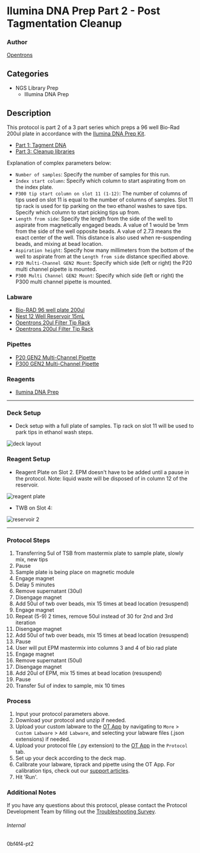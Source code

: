 # Ilumina DNA Prep Part 2 - Post Tagmentation Cleanup

### Author
[Opentrons](https://opentrons.com/)

## Categories
* NGS Library Prep
	* Illumina DNA Prep

## Description
This protocol is part 2 of a 3 part series which preps a 96 well Bio-Rad 200ul plate in accordance with the [Ilumina DNA Prep Kit](https://emea.support.illumina.com/content/dam/illumina-support/documents/documentation/chemistry_documentation/illumina_prep/illumina-dna-prep-reference-guide-1000000025416-09.pdf).

* [Part 1: Tagment DNA](https://protocols.opentrons.com/protocol/0bf4f4)
* [Part 3: Cleanup libraries](https://protocols.opentrons.com/protocol/0bf4f4-pt3)

Explanation of complex parameters below:
* `Number of samples`: Specify the number of samples for this run.
* `Index start column`: Specify which column to start aspirating from on the index plate.
* `P300 tip start column on slot 11 (1-12)`: The number of columns of tips used on slot 11 is equal to the number of columns of samples. Slot 11 tip rack is used for tip parking on the two ethanol washes to save tips. Specify which column to start picking tips up from.
* `Length from side`: Specify the length from the side of the well to aspirate from magnetically engaged beads. A value of 1 would be 1mm from the side of the well opposite beads. A value of 2.73 means the exact center of the well. This distance is also used when re-suspending beads, and mixing at bead location.
* `Aspiration height`: Specify how many millimeters from the bottom of the well to aspirate from at the `Length from side` distance specified above.
* `P20 Multi-Channel GEN2 Mount`: Specify which side (left or right) the P20 multi channel pipette is mounted.
* `P300 Multi Channel GEN2 Mount`: Specify which side (left or right) the P300 multi channel pipette is mounted.


### Labware
* [Bio-RAD 96 well plate 200ul](https://labware.opentrons.com/biorad_96_wellplate_200ul_pcr?category=wellPlate)
* [Nest 12 Well Reservoir 15mL](https://shop.opentrons.com/collections/reservoirs/products/nest-12-well-reservoir-15-ml)
* [Opentrons 20ul Filter Tip Rack](https://shop.opentrons.com/collections/opentrons-tips/products/opentrons-20ul-filter-tips)
* [Opentrons 200ul Filter Tip Rack](https://shop.opentrons.com/collections/opentrons-tips/products/opentrons-200ul-filter-tips)

### Pipettes
* [P20 GEN2 Multi-Channel Pipette](https://shop.opentrons.com/collections/ot-2-robot/products/8-channel-electronic-pipette)
* [P300 GEN2 Multi-Channel Pipette](https://shop.opentrons.com/collections/ot-2-robot/products/8-channel-electronic-pipette)

### Reagents
* [Ilumina DNA Prep](https://emea.support.illumina.com/content/dam/illumina-support/documents/documentation/chemistry_documentation/illumina_prep/illumina-dna-prep-reference-guide-1000000025416-09.pdf)

---

### Deck Setup

* Deck setup with a full plate of samples. Tip rack on slot 11 will be used to park tips in ethanol wash steps.

![deck layout](https://opentrons-protocol-library-website.s3.amazonaws.com/custom-README-images/0bf4f4/pt2/Screen+Shot+2021-07-19+at+4.35.29+PM.png)

### Reagent Setup

* Reagent Plate on Slot 2. EPM doesn't have to be added until a pause in the protocol. Note: liquid waste will be disposed of in column 12 of the reservoir.

![reagent plate](https://opentrons-protocol-library-website.s3.amazonaws.com/custom-README-images/0bf4f4/pt2/Screen+Shot+2021-07-16+at+12.45.48+PM.png)

* TWB on Slot 4:

![reservoir 2](https://opentrons-protocol-library-website.s3.amazonaws.com/custom-README-images/0bf4f4/pt2/Screen+Shot+2021-07-16+at+12.46.21+PM.png)

---

### Protocol Steps
1. Transferring 5ul of TSB from mastermix plate to sample plate, slowly mix, new tips
2. Pause
3. Sample plate is being place on magnetic module
4. Engage magnet
5. Delay 5 minutes
6. Remove supernatant (30ul)
7. Disengage magnet
8. Add 50ul of twb over beads, mix 15 times at bead location (resuspend)
9. Engage magnet
10. Repeat (5-9) 2 times, remove 50ul instead of 30 for 2nd and 3rd iteration
11. Disengage magnet
12. Add 50ul of twb over beads, mix 15 times at bead location (resuspend)
13. Pause
14. User will put EPM mastermix into columns 3 and 4 of bio rad plate
15. Engage magnet
16. Remove supernatant (50ul)
17. Disengage magnet
18. Add 20ul of EPM, mix 15 times at bead location (resuspend)
19. Pause
20. Transfer 5ul of index to sample, mix 10 times


### Process
1. Input your protocol parameters above.
2. Download your protocol and unzip if needed.
3. Upload your custom labware to the [OT App](https://opentrons.com/ot-app) by navigating to `More` > `Custom Labware` > `Add Labware`, and selecting your labware files (.json extensions) if needed.
4. Upload your protocol file (.py extension) to the [OT App](https://opentrons.com/ot-app) in the `Protocol` tab.
5. Set up your deck according to the deck map.
6. Calibrate your labware, tiprack and pipette using the OT App. For calibration tips, check out our [support articles](https://support.opentrons.com/en/collections/1559720-guide-for-getting-started-with-the-ot-2).
7. Hit 'Run'.

### Additional Notes
If you have any questions about this protocol, please contact the Protocol Development Team by filling out the [Troubleshooting Survey](https://protocol-troubleshooting.paperform.co/).

###### Internal
0bf4f4-pt2

